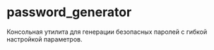# password_generator
Консольная утилита для генерации безопасных паролей с гибкой настройкой параметров.
